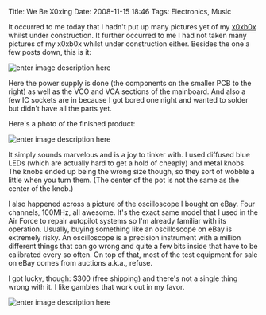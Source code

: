 Title: We Be X0xing
Date: 2008-11-15 18:46
Tags: Electronics, Music

It occurred to me today that I hadn't put up many pictures yet of my [x0xb0x](http://www.ladyada.net/make/x0xb0x/) whilst under construction. It further occurred to me I had not taken many pictures of my x0xb0x whilst under construction either. Besides the one a few posts down, this is it:

![enter image description here](https://img.bityard.net/blog/progress-vco-vca.jpg)

Here the power supply is done (the components on the smaller PCB to the right) as well as the VCO and VCA sections of the mainboard. And also a few IC sockets are in because I got bored one night and wanted to solder but didn't have all the parts yet.

Here's a photo of the finished product:

![enter image description here](https://img.bityard.net/blog/x0x-finished.jpg)

It simply sounds marvelous and is a joy to tinker with. I used diffused blue LEDs (which are actually hard to get a hold of cheaply) and metal knobs. The knobs ended up being the wrong size though, so they sort of wobble a little when you turn them. (The center of the pot is not the same as the center of the knob.)

I also happened across a picture of the oscilloscope I bought on eBay. Four channels, 100MHz, all awesome. It's the exact same model that I used in the Air Force to repair autopilot systems so I'm already familiar with its operation. Usually, buying something like an oscilloscope on eBay is extremely risky. An oscilloscope is a precision instrument with a million different things that can go wrong and quite a few bits inside that have to be calibrated every so often. On top of that, most of the test equipment for sale on eBay comes from auctions a.k.a., refuse.

I got lucky, though: $300 (free shipping) and there's not a single thing wrong with it. I like gambles that work out in my favor.

![enter image description here](https://img.bityard.net/blog/tek2246a.jpg)
